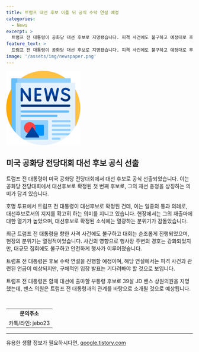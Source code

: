 ```yaml
---
title: 트럼프 대선 후보 이틀 뒤 공식 수락 연설 예정
categories:
  - News
excerpt: >
  트럼프 전 대통령이 공화당 대선 후보로 지명됐습니다. 피격 사건에도 불구하고 예정대로 후보 수락 연설을 진행할 예정이며, 부통령 후보는 39살 J.D.밴스 의원입니다. 내부 분위기는 뜨거웠지만, 피격 사건으로 인해 경호가 삼엄했고, 트럼프는 통합을 강조했으며, 밴스 의원과의 관계 및 앞으로의 일정도 관심이 있습니다.
feature_text: >
  트럼프 전 대통령이 공화당 대선 후보로 지명됐습니다. 피격 사건에도 불구하고 예정대로 후보 수락 연설을 진행할 예정이며, 부통령 후보는 39살 J.D.밴스 의원입니다. 내부 분위기는 뜨거웠지만, 피격 사건으로 인해 경호가 삼엄했고, 트럼프는 통합을 강조했으며, 밴스 의원과의 관계 및 앞으로의 일정도 관심이 있습니다.
image: '/assets/img/newspaper.png'
---
```


<p><img src="/assets/img/newspaper.png" alt="kimp 속보" /></p>

<h2 data-ke-size="size26">미국 공화당 전당대회 대선 후보 공식 선출</h2>

<p data-ke-size="size16">트럼프 전 대통령이 미국 공화당 전당대회에서 대선 후보로 공식 선출되었습니다. 이는 공화당 전당대회에서 대선후보로 확정된 첫 번째 후보로, 그의 재선 충청을 상징하는 의미가 담겨 있습니다.</p>

<p data-ke-size="size16">호명 투표에서 트럼프 전 대통령이 대선후보로 확정된 건데, 이는 일종의 통과 의례로, 대선후보로서의 지지를 확고히 하는 의미를 지니고 있습니다. 현장에서는 그의 재출마에 대한 열기가 높았으며, 대선후보로 확정된 소식에는 열광하는 분위기가 감돌았습니다. </p>

<p data-ke-size="size16">최근 트럼프 전 대통령을 향한 사격 사건에도 불구하고 대회는 순조롭게 진행되었으며, 현장의 분위기는 열정적이었습니다. 사건의 영향으로 행사장 주변의 경호는 강화되었지만, 대규모 집회에도 불구하고 안전하게 행사가 이루어졌습니다. </p>

<p data-ke-size="size16">트럼프 전 대통령은 후보 수락 연설을 진행할 예정이며, 해당 연설에서는 피격 사건과 관련된 언급이 예상되지만, 구체적인 입장 발표는 기다려봐야 할 것으로 보입니다. </p>

<p data-ke-size="size16">트럼프 전 대통령은 함께 대선에 출마할 부통령 후보로 39살 JD 밴스 상원의원을 지명했는데, 밴스 의원은 트럼프 전 대통령과의 관계를 바탕으로 소개될 것으로 예상됩니다. </p>

<p data-ke-size="size16">&nbsp;</p>

<table>
    <tbody>
        <tr>
            <td style="text-align: center; height: 17px;"><b>문의주소</b></td>
        </tr>
        <tr>
            <td style="text-align: center; height: 17px;">카톡/라인: jebo23</td>
        </tr>
    </tbody>
</table>

<p><hr></p>
유용한 생활 정보가 필요하시다면, <a href="https://qoogle.tistory.com" rel="dofollow">qoogle.tistory.com</a>


